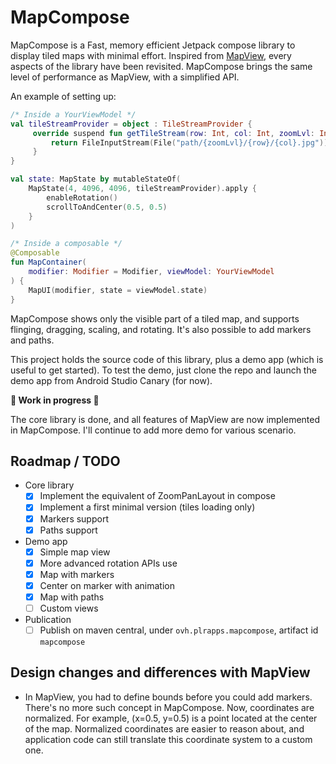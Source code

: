 # MapCompose

MapCompose is a Fast, memory efficient Jetpack compose library to display tiled maps with minimal effort.
Inspired from [MapView](https://github.com/peterLaurence/MapView), every aspects of the library have
been revisited. MapCompose brings the same level of performance as MapView, with a simplified API.

An example of setting up:

```kotlin
/* Inside a YourViewModel */
val tileStreamProvider = object : TileStreamProvider {
     override suspend fun getTileStream(row: Int, col: Int, zoomLvl: Int): InputStream? {
         return FileInputStream(File("path/{zoomLvl}/{row}/{col}.jpg")) // or it can be a remote HTTP fetch
     }
}

val state: MapState by mutableStateOf(
    MapState(4, 4096, 4096, tileStreamProvider).apply {
        enableRotation()
        scrollToAndCenter(0.5, 0.5)
    }
)

/* Inside a composable */
@Composable
fun MapContainer(
    modifier: Modifier = Modifier, viewModel: YourViewModel
) {
    MapUI(modifier, state = viewModel.state)
}
```

MapCompose shows only the visible part of a tiled map, and supports flinging, dragging, scaling, and
rotating. It's also possible to add markers and paths.

This project holds the source code of this library, plus a demo app (which is useful to get started).
To test the demo, just clone the repo and launch the demo app from Android Studio Canary (for now).

**🚧 Work in progress 🚧**

The core library is done, and all features of MapView are now implemented in MapCompose. I'll continue
to add more demo for various scenario.

## Roadmap / TODO

* Core library
  * [x] Implement the equivalent of ZoomPanLayout in compose
  * [x] Implement a first minimal version (tiles loading only)
  * [x] Markers support
  * [x] Paths support

* Demo app
  * [x] Simple map view
  * [x] More advanced rotation APIs use
  * [x] Map with markers
  * [x] Center on marker with animation
  * [x] Map with paths
  * [ ] Custom views

* Publication
  * [ ] Publish on maven central, under `ovh.plrapps.mapcompose`, artifact id `mapcompose`

## Design changes and differences with MapView

* In MapView, you had to define bounds before you could add markers. There's no more such concept
in MapCompose. Now, coordinates are normalized. For example, (x=0.5, y=0.5) is a point located at
the center of the map. Normalized coordinates are easier to reason about, and application code can
still translate this coordinate system to a custom one.
